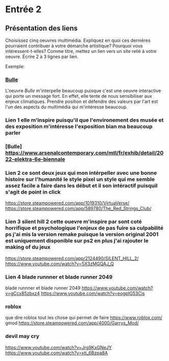 # Entrée 2
## Présentation des liens
Choisissez cinq oeuvres multimédia. Expliquez en quoi ces dernières pourraient contribuer à votre démarche artistique? Pourquoi vous intéressent-t-elles? Comme titre, mettez un lien vers un site relié à votre oeuvre. Écrire 2 à 3 lignes par lien.

Exemple: 
### [Bulle](https://www.onf.ca/interactif/bulle/) 
L'oeuvre *Bulle* m'interpelle beaucoup puisque c'est une oeuvre interactive qui porte un message fort. En effet, elle tente de nous sensibiliser aux enjeux climatiques. Prendre position et défendre des valeurs par l'art est l'un des aspects du multimédia qui m'intéresse beaucoup. 

### Lien 1  elle m'inspire puisqu'il que l'environement des musée et des exposition m'intéresse l'exposition bian ma beaucoup parler
 ### [Bulle] https://www.arsenalcontemporary.com/mtl/fr/exhib/detail/2022-elektra-6e-biennale

### Lien 2 ce sont deux jeux qui mon intérpeller avec une bonne histoire sur l'humanité le style pixel un style qui me semble assez facile a faire dans les début et il son intéractif puisquil s'agit de point in click
https://store.steampowered.com/app/1019310/VirtuaVerse/ https://store.steampowered.com/app/589780/The_Red_Strings_Club/

### Lien 3   silent hill 2 cette ouevre m'inspire par sont coté horrifique et psychologique l'enjeux de pas fuire sa culpabilité ps j'ai mis la version remake puisque la version original 2001 est uniquement disponible sur ps2 en plus j'ai rajouter le making of du jeux 
https://store.steampowered.com/app/2124490/SILENT_HILL_2/  https://www.youtube.com/watch?v=5X3zMGQAJ_Q

### Lien 4 blade runnner et blade runner 2049
blade runnner et blade runner 2049 https://www.youtube.com/watch?v=gCcx85zbxz4  https://www.youtube.com/watch?v=eogpIG53Cis


### roblox
que dire roblox tout les chose qui permet de faire 
https://www.roblox.com/
gmod https://store.steampowered.com/app/4000/Garrys_Mod/

### devil may cry  
https://www.youtube.com/watch?v=Jrg9KxGNeJY  https://www.youtube.com/watch?v=xti_6Bzpa8A
